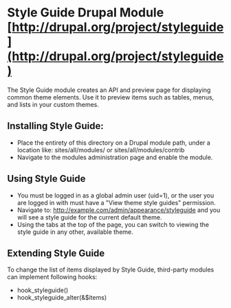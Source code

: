 
# Style Guide Drupal Module [http://drupal.org/project/styleguide](http://drupal.org/project/styleguide)

The Style Guide module creates an API and preview page for displaying common
theme elements. Use it to preview items such as tables, menus, and lists in your
custom themes.

## Installing Style Guide:

 * Place the entirety of this directory on a Drupal module path, under a
 location like: sites/all/modules/ or sites/all/modules/contrib
 * Navigate to the modules administration page and enable the module.

## Using Style Guide

 * You must be logged in as a global admin user (uid=1), or the user you are
 logged in with must have a "View theme style guides" permission.
 * Navigate to: http://example.com/admin/appearance/styleguide and you will
 see a style guide for the current default theme. 
 * Using the tabs at the top of the page, you can switch to viewing the style
 guide in any other, available theme.

## Extending Style Guide

To change the list of items displayed by Style Guide, third-party modules
can implement following hooks:
 * hook_styleguide()
 * hook_styleguide_alter(&$items)
